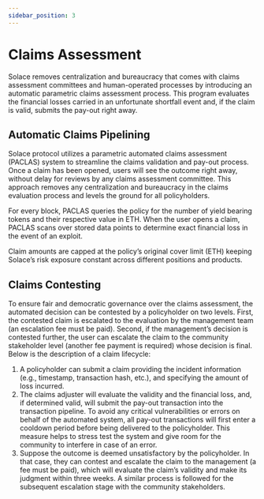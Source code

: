 ```yaml
---
sidebar_position: 3
---
```


# Claims Assessment

Solace removes centralization and bureaucracy that comes with claims assessment committees and human-operated processes by introducing an automatic parametric claims assessment process. This program evaluates the financial losses carried in an unfortunate shortfall event and, if the claim is valid, submits the pay-out right away.

## Automatic Claims Pipelining

Solace protocol utilizes a parametric automated claims assessment (PACLAS) system to streamline the claims validation and pay-out process. Once a claim has been opened, users will see the outcome right away, without delay for reviews by any claims assessment committee. This approach removes any centralization and bureaucracy in the claims evaluation process and levels the ground for all policyholders.

For every block, PACLAS queries the policy for the number of yield bearing tokens and their respective value in ETH. When the user opens a claim, PACLAS scans over stored data points to determine exact financial loss in the event of an exploit.

Claim amounts are capped at the policy’s original cover limit (ETH) keeping Solace’s risk exposure constant across different positions and products.

## Claims Contesting

To ensure fair and democratic governance over the claims assessment, the automated decision can be contested by a policyholder on two levels. First, the contested claim is escalated to the evaluation by the management team (an escalation fee must be paid). Second, if the management’s decision is contested further, the user can escalate the claim to the community stakeholder level (another fee payment is required) whose decision is final. Below is the description of a claim lifecycle:

1. A policyholder can submit a claim providing the incident information (e.g., timestamp, transaction hash, etc.), and specifying the amount of loss incurred.
2. The claims adjuster will evaluate the validity and the financial loss, and, if determined valid, will submit the pay-out transaction into the transaction pipeline. To avoid any critical vulnerabilities or errors on behalf of the automated system, all pay-out transactions will first enter a cooldown period before being delivered to the policyholder. This measure helps to stress test the system and give room for the community to interfere in case of an error.
3. Suppose the outcome is deemed unsatisfactory by the policyholder. In that case, they can contest and escalate the claim to the management (a fee must be paid), which will evaluate the claim’s validity and make its judgment within three weeks. A similar process is followed for the subsequent escalation stage with the community stakeholders.